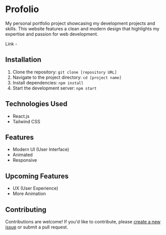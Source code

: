 # Profolio

My personal portfolio project showcasing my development projects and skills. This website features a clean and modern design that highlights my expertise and passion for web development.

Link - 

## Installation

1. Clone the repository: `git clone [repository URL]`
2. Navigate to the project directory: `cd [project name]`
3. Install dependencies: `npm install`
4. Start the development server: `npm start`


## Technologies Used

- React.js
- Tailwind CSS

## Features

-  Modern UI (User Interface)
-  Animated
-  Responsive

## Upcoming Features

-  UX (User Experience)
-  More Animation

## Contributing

Contributions are welcome! If you'd like to contribute, please [create a new issue](https://github.com/[username]/[projectname]/issues) or submit a pull request.
